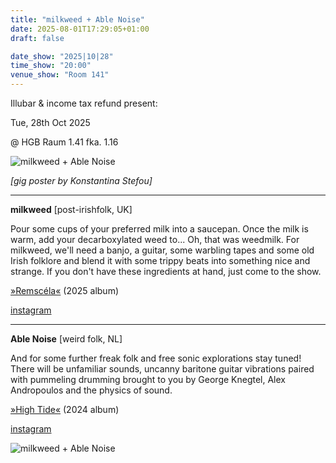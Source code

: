 ```yaml
---
title: "milkweed + Able Noise"
date: 2025-08-01T17:29:05+01:00
draft: false

date_show: "2025|10|28"
time_show: "20:00"
venue_show: "Room 141"
---
```


Illubar & income tax refund present:

Tue, 28th Oct 2025

@ HGB Raum 1.41 fka. 1.16

![milkweed + Able Noise](../../posters/2025-10-28_2.jpg)

_[gig poster by Konstantina Stefou]_

---

**milkweed** [post-irishfolk, UK]

Pour some cups of your preferred milk into a saucepan. Once the milk is warm, add your decarboxylated weed to... Oh, that was weedmilk. For milkweed, we'll need a banjo, a guitar, some warbling tapes and some old Irish folklore and blend it with some trippy beats into something nice and strange. If you don't have these ingredients at hand, just come to the show.

[»Remscéla«](https://milkweedfolk.bandcamp.com/album/remsc-la-2) (2025 album)

[instagram](https://www.instagram.com/mlkwd_/)

---

**Able Noise** [weird folk, NL]

And for some further freak folk and free sonic explorations stay tuned! There will be unfamiliar sounds, uncanny baritone guitar vibrations paired with pummeling drumming brought to you by George Knegtel, Alex Andropoulos and the physics of sound.

[»High Tide«](https://ablenoise.bandcamp.com/album/high-tide) (2024 album)

[instagram](https://www.instagram.com/ablenoise/)

![milkweed + Able Noise](../../posters/2025-10-28.jpg)
